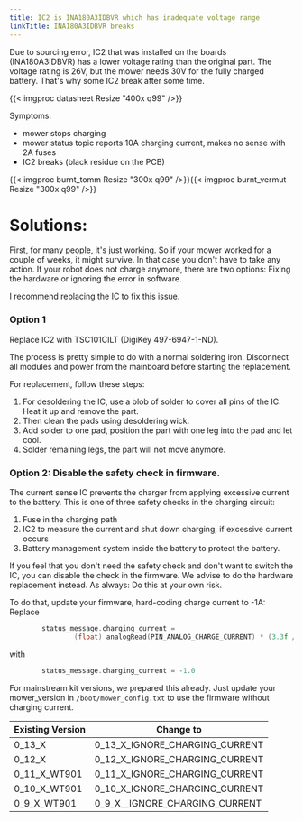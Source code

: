 ```yaml
---
title: IC2 is INA180A3IDBVR which has inadequate voltage range
linkTitle: INA180A3IDBVR breaks
---
```


Due to sourcing error, IC2 that was installed on the boards (INA180A3IDBVR) has a lower voltage rating than the original part. The voltage rating is 26V, but the mower needs 30V for the fully charged battery. That's why some IC2 break after some time.

{{< imgproc datasheet Resize "400x q99" />}}

Symptoms:

* mower stops charging
* mower status topic reports 10A charging current, makes no sense with 2A fuses
* IC2 breaks (black residue on the PCB)

{{< imgproc burnt_tomm Resize "300x q99" />}}{{< imgproc burnt_vermut Resize "300x q99" />}}


# Solutions:

First, for many people, it's just working. So if your mower worked for a couple of weeks, it might survive. In that case you don't have to take any action. If your robot does not charge anymore, there are two options: Fixing the hardware or ignoring the error in software.

I recommend replacing the IC to fix this issue.

### Option 1

Replace IC2 with TSC101CILT (DigiKey 497-6947-1-ND).

The process is pretty simple to do with a normal soldering iron.
Disconnect all modules and power from the mainboard before starting the replacement.

For replacement, follow these steps:
1. For desoldering the IC, use a blob of solder to cover all pins of the IC. Heat it up and remove the part. 
2. Then clean the pads using desoldering wick.
3. Add solder to one pad, position the part with one leg into the pad and let cool.
4. Solder remaining legs, the part will not move anymore.

### Option 2: Disable the safety check in firmware.
The current sense IC prevents the charger from applying excessive current to the battery. This is one of three safety checks in the charging circuit:
1. Fuse in the charging path
2. IC2 to measure the current and shut down charging, if excessive current occurs
3. Battery management system inside the battery to protect the battery.

If you feel that you don't need the safety check and don't want to switch the IC, you can disable the check in the firmware. We advise to do the hardware replacement instead. As always: Do this at your own risk.

To do that, update your firmware, hard-coding charge current to -1A:
Replace

```c
        status_message.charging_current =
                (float) analogRead(PIN_ANALOG_CHARGE_CURRENT) * (3.3f / 4096.0f) / (CURRENT_SENSE_GAIN * R_SHUNT);
```

with

```c
        status_message.charging_current = -1.0
```

For mainstream kit versions, we prepared this already. Just update your mower_version in `/boot/mower_config.txt` to use the firmware without charging current.

| Existing Version | Change to  |
|------------------------|------------|
| 0_13_X                 | 0_13_X_IGNORE_CHARGING_CURRENT |
| 0_12_X                 | 0_12_X_IGNORE_CHARGING_CURRENT |
| 0_11_X_WT901           | 0_11_X_IGNORE_CHARGING_CURRENT |
| 0_10_X_WT901           | 0_10_X_IGNORE_CHARGING_CURRENT |
| 0_9_X_WT901            | 0_9_X__IGNORE_CHARGING_CURRENT |
